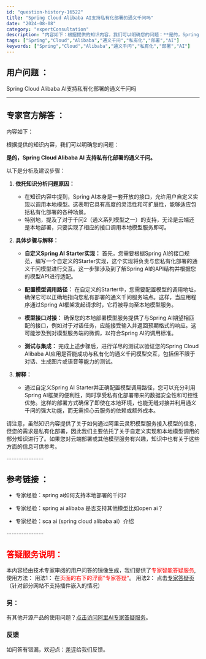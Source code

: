 ```yaml
---
id: "question-history-16522"
title: "Spring Cloud Alibaba AI支持私有化部署的通义千问吗"
date: "2024-08-08"
category: "expertConsultation"
description: "内容如下：根据提供的知识内容，我们可以明确您的问题：**是的，Spring Cloud Alibaba AI 支持私有化部署的通义千问。**以下是分析及建议步骤：1. **依托知识分析问题原因：**   - 在知识内容中提到，Spring AI本身是一套开放的接口，允许用户自定义实现以调用本地模型。"
tags: ["Spring","Cloud","Alibaba","通义千问","私有化","部署","AI"]
keywords: ["Spring","Cloud","Alibaba","通义千问","私有化","部署","AI"]
---
```


## 用户问题 ： 
 Spring Cloud Alibaba AI支持私有化部署的通义千问吗  

---------------
## 专家官方解答 ：

内容如下：

根据提供的知识内容，我们可以明确您的问题：

**是的，Spring Cloud Alibaba AI 支持私有化部署的通义千问。**

以下是分析及建议步骤：

1. **依托知识分析问题原因：**
   - 在知识内容中提到，Spring AI本身是一套开放的接口，允许用户自定义实现以调用本地模型。这表明它具有高度的灵活性和可扩展性，能够适应包括私有化部署的各种场景。
   - 特别地，提及了对于千问2（通义系列模型之一）的支持，无论是云端还是本地部署，只要实现了相应的接口调用本地模型服务即可。

2. **具体步骤与解释：**
   - **自定义Spring AI Starter实现：** 首先，您需要根据Spring AI的接口规范，编写一个自定义的Starter实现，这个实现将负责与您私有化部署的通义千问模型进行交互。这一步骤涉及到了解Spring AI的API结构并根据您的模型API进行适配。
   
   - **配置模型调用路径：** 在自定义的Starter中，您需要配置模型的调用地址，确保它可以正确地指向您私有部署的通义千问服务端点。这样，当应用程序通过Spring AI框架发起请求时，它将被导向至本地模型服务。
   
   - **模型接口对接：** 确保您的本地部署模型服务提供了与Spring AI期望相匹配的接口，例如对于对话任务，应能接受输入并返回预期格式的响应。这可能涉及到对模型服务端的微调，以符合Spring AI的调用标准。
   
   - **测试与集成：** 完成上述步骤后，进行详尽的测试以验证您的Spring Cloud Alibaba AI应用是否能成功与私有化的通义千问模型交互，包括但不限于对话、生成图片或语音等能力的测试。

3. **解释：**
   - 通过自定义Spring AI Starter并正确配置模型调用路径，您可以充分利用Spring AI框架的便利性，同时享受私有化部署带来的数据安全性和可控性优势。这样的部署方式确保了即使在本地环境，也能无缝对接并利用通义千问的强大功能，而无需担心云服务的依赖或额外成本。

请注意，虽然知识内容提供了关于如何通过阿里云灵积模型服务接入模型的信息，但您的需求是私有化部署，因此我们主要依托了关于自定义实现和本地模型调用的部分知识进行了。如果您对云端部署或其他模型服务有兴趣，知识中也有关于这些方面的信息可供参考。


<font color="#949494">---------------</font> 


## 参考链接 ：

* 专家经验：spring ai如何支持本地部署的千问2 
 
 * 专家经验：spring ai alibaba 是否支持其他模型比如open ai？ 
 
 * 专家经验：sca ai (spring cloud alibaba ai）介绍 


 <font color="#949494">---------------</font> 
 


## <font color="#FF0000">答疑服务说明：</font> 

本内容经由技术专家审阅的用户问答的镜像生成，我们提供了<font color="#FF0000">专家智能答疑服务</font>,使用方法：
用法1： 在<font color="#FF0000">页面的右下的浮窗”专家答疑“</font>。
用法2： 点击[专家答疑页](https://answer.opensource.alibaba.com/docs/intro)（针对部分网站不支持插件嵌入的情况）
### 另：


有其他开源产品的使用问题？[点击访问阿里AI专家答疑服务](https://answer.opensource.alibaba.com/docs/intro)。
### 反馈
如问答有错漏，欢迎点：[差评](https://ai.nacos.io/user/feedbackByEnhancerGradePOJOID?enhancerGradePOJOId=16529)给我们反馈。
